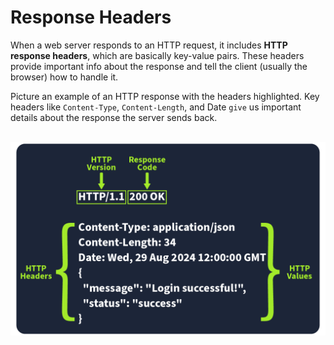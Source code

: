 # Response Headers

When a web server responds to an HTTP request, it includes **HTTP response headers**, which are basically key-value pairs. These headers provide important info about the response and tell the client (usually the browser) how to handle it.

Picture an example of an HTTP response with the headers highlighted. Key headers like ``Content-Type``, ``Content-Length``, and Date ``give`` us important details about the response the server sends back.

<br>

<div style="text-align: center;">
  <img src="https://raw.githubusercontent.com/h471x/web_application_basics/master/src/assets/08. HTTP Response - Headers and Body/response_header.png">
</div>